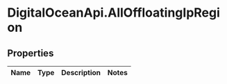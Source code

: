 # DigitalOceanApi.AllOffloatingIpRegion

## Properties
Name | Type | Description | Notes
------------ | ------------- | ------------- | -------------

